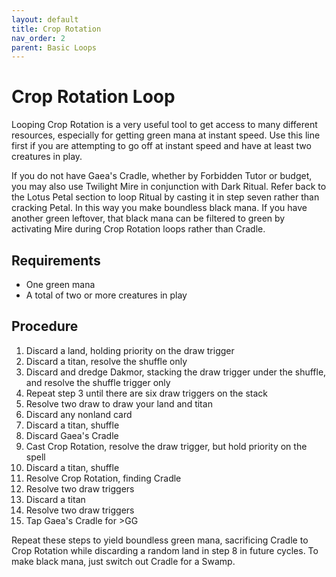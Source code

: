 ```yaml
---
layout: default
title: Crop Rotation
nav_order: 2
parent: Basic Loops
---
```


# Crop Rotation Loop

Looping Crop Rotation is a very useful tool to get access to many different resources, especially for getting green mana at instant speed. Use this line first if you are attempting to go off at instant speed and have at least two creatures in play.

If you do not have Gaea's Cradle, whether by Forbidden Tutor or budget, you may also use Twilight Mire in conjunction with Dark Ritual. Refer back to the Lotus Petal section to loop Ritual by casting it in step seven rather than cracking Petal. In this way you make boundless black mana. If you have another green leftover, that black mana can be filtered to green by activating Mire during Crop Rotation loops rather than Cradle.

## Requirements

* One green mana
* A total of two or more creatures in play

## Procedure

1. Discard a land, holding priority on the draw trigger
1. Discard a titan, resolve the shuffle only
1. Discard and dredge Dakmor, stacking the draw trigger under the shuffle, and resolve the shuffle trigger only
1. Repeat step 3 until there are six draw triggers on the stack
1. Resolve two draw to draw your land and titan
1. Discard any nonland card
1. Discard a titan, shuffle
1. Discard Gaea's Cradle
1. Cast Crop Rotation, resolve the draw trigger, but hold priority on the spell
1. Discard a titan, shuffle
1. Resolve Crop Rotation, finding Cradle
1. Resolve two draw triggers
1. Discard a titan
1. Resolve two draw triggers
1. Tap Gaea's Cradle for >GG

Repeat these steps to yield boundless green mana, sacrificing Cradle to Crop Rotation while discarding a random land in step 8 in future cycles. To make black mana, just switch out Cradle for a Swamp.
